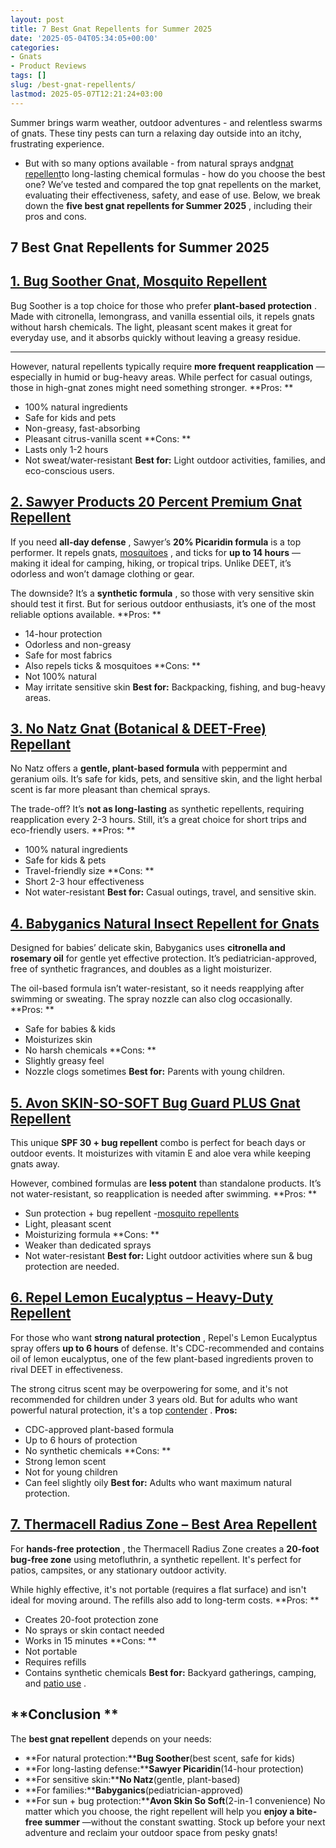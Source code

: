```yaml
---
layout: post
title: 7 Best Gnat Repellents for Summer 2025
date: '2025-05-04T05:34:05+00:00'
categories:
- Gnats
- Product Reviews
tags: []
slug: /best-gnat-repellents/
lastmod: 2025-05-07T12:21:24+03:00
---
```


Summer brings warm weather, outdoor adventures - and relentless swarms of gnats. These tiny pests can turn a relaxing day outside into an itchy, frustrating experience.
- But with so many options available - from natural sprays and[gnat repellent](https://www.wikihow.com/Keep-Gnats-Away-from-Your-Face)to long-lasting chemical formulas - how do you choose the best one?
We’ve tested and compared the top gnat repellents on the market, evaluating their effectiveness, safety, and ease of use. Below, we break down the
**five best gnat repellents for Summer 2025**
, including their pros and cons.
## 7 Best Gnat Repellents for Summer 2025
## [1. Bug Soother Gnat, Mosquito Repellent](https://www.amazon.com/dp/B00E3C1QJ0/?tag=p-policy-20)
Bug Soother is a top choice for those who prefer
**plant-based protection**
. Made with citronella, lemongrass, and vanilla essential oils, it repels gnats without harsh chemicals. The light, pleasant scent makes it great for everyday use, and it absorbs quickly without leaving a greasy residue.
****
However, natural repellents typically require
**more frequent reapplication**
—especially in humid or bug-heavy areas. While perfect for casual outings, those in high-gnat zones might need something stronger.
**Pros: **
- 100% natural ingredients
- Safe for kids and pets
- Non-greasy, fast-absorbing
- Pleasant citrus-vanilla scent
**Cons: **
- Lasts only 1-2 hours
- Not sweat/water-resistant
**Best for:**
Light outdoor activities, families, and eco-conscious users.
## [2. Sawyer Products 20 Percent Premium Gnat Repellent](https://www.amazon.com/dp/B00VV5KRD8/?tag=p-policy-20)
If you need
**all-day defense**
, Sawyer’s
**20% Picaridin formula**
is a top performer. It repels gnats,
[mosquitoes](https://pestpolicy.com/spider-bite-vs-mosquito-bite/)
, and ticks for
**up to 14 hours**
—making it ideal for camping, hiking, or tropical trips. Unlike DEET, it’s odorless and won’t damage clothing or gear.

The downside? It’s a
**synthetic formula**
, so those with very sensitive skin should test it first. But for serious outdoor enthusiasts, it’s one of the most reliable options available.
**Pros: **
- 14-hour protection
- Odorless and non-greasy
- Safe for most fabrics
- Also repels ticks & mosquitoes
**Cons: **
- Not 100% natural
- May irritate sensitive skin
**Best for:**
Backpacking, fishing, and bug-heavy areas.
## [3. No Natz Gnat (Botanical & DEET-Free) Repellant](https://www.amazon.com/dp/B082DM6VR3/?tag=p-policy-20)
No Natz offers a
**gentle, plant-based formula**
with peppermint and geranium oils. It’s safe for kids, pets, and sensitive skin, and the light herbal scent is far more pleasant than chemical sprays.

The trade-off? It’s
**not as long-lasting**
as synthetic repellents, requiring reapplication every 2-3 hours. Still, it’s a great choice for short trips and eco-friendly users.
**Pros: **
- 100% natural ingredients
- Safe for kids & pets
- Travel-friendly size
**Cons: **
- Short 2-3 hour effectiveness
- Not water-resistant
**Best for:**
Casual outings, travel, and sensitive skin.
## [4. Babyganics Natural Insect Repellent for Gnats](https://www.amazon.com/dp/B00AN4ASBO/?tag=p-policy-20)
Designed for babies’ delicate skin, Babyganics uses
**citronella and rosemary oil**
for gentle yet effective protection. It’s pediatrician-approved, free of synthetic fragrances, and doubles as a light moisturizer.

The oil-based formula isn’t water-resistant, so it needs reapplying after swimming or sweating. The spray nozzle can also clog occasionally.
**Pros: **
- Safe for babies & kids
- Moisturizes skin
- No harsh chemicals
**Cons: **
- Slightly greasy feel
- Nozzle clogs sometimes
**Best for:**
Parents with young children.
## [5. Avon SKIN-SO-SOFT Bug Guard PLUS Gnat Repellent](https://www.amazon.com/dp/B0059JMJWO/?tag=p-policy-20)
This unique
**SPF 30 + bug repellent**
combo is perfect for beach days or outdoor events. It moisturizes with vitamin E and aloe vera while keeping gnats away.

However, combined formulas are
**less potent**
than standalone products. It’s not water-resistant, so reapplication is needed after swimming.
**Pros: **
- Sun protection + bug repellent -[mosquito repellents](https://pestpolicy.com/best-mosquito-yard-spray/)
- Light, pleasant scent
- Moisturizing formula
**Cons: **
- Weaker than dedicated sprays
- Not water-resistant
**Best for:**
Light outdoor activities where sun & bug protection are needed.
## [**6. Repel Lemon Eucalyptus – Heavy-Duty Repellent**](https://www.amazon.com/dp/B010AFV1LQ/?tag=p-policy-20)
For those who want
**strong natural protection**
, Repel's Lemon Eucalyptus spray offers
**up to 6 hours**
of defense. It's CDC-recommended and contains oil of lemon eucalyptus, one of the few plant-based ingredients proven to rival DEET in effectiveness.

The strong citrus scent may be overpowering for some, and it's not recommended for children under 3 years old. But for adults who want powerful natural protection, it's a top
[contender](https://pestpolicy.com/how-to-get-rid-of-gnats/)
.
**Pros:**
- CDC-approved plant-based formula
- Up to 6 hours of protection
- No synthetic chemicals
**Cons: **
- Strong lemon scent
- Not for young children
- Can feel slightly oily
**Best for:**
Adults who want maximum natural protection.
## [**7. Thermacell Radius Zone – Best Area Repellent**](https://www.amazon.com/dp/B093X9YNYF/?tag=p-policy-20)
For
**hands-free protection**
, the Thermacell Radius Zone creates a
**20-foot bug-free zone**
using metofluthrin, a synthetic repellent. It's perfect for patios, campsites, or any stationary outdoor activity.

While highly effective, it's not portable (requires a flat surface) and isn't ideal for moving around. The refills also add to long-term costs.
**Pros: **
- Creates 20-foot protection zone
- No sprays or skin contact needed
- Works in 15 minutes
**Cons: **
- Not portable
- Requires refills
- Contains synthetic chemicals
**Best for:**
Backyard gatherings, camping, and
[patio use](https://pestpolicy.com/best-gnat-repellent/)
.
## **Conclusion **
The
**best gnat repellent**
depends on your needs:
- **For natural protection:****Bug Soother**(best scent, safe for kids)
- **For long-lasting defense:****Sawyer Picaridin**(14-hour protection)
- **For sensitive skin:****No Natz**(gentle, plant-based)
- **For families:****Babyganics**(pediatrician-approved)
- **For sun + bug protection:****Avon Skin So Soft**(2-in-1 convenience)
No matter which you choose, the right repellent will help you
**enjoy a bite-free summer**
—without the constant swatting. Stock up before your next adventure and reclaim your outdoor space from pesky gnats!

